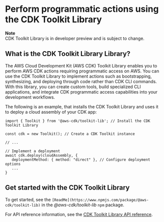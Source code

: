 # Perform programmatic actions using the CDK Toolkit Library<a name="toolkit-library"></a>

**Note**  
CDK Toolkit Library is in developer preview and is subject to change.

## What is the CDK Toolkit Library Library?<a name="toolkit-library-intro"></a>

The AWS Cloud Development Kit (AWS CDK) Toolkit Library enables you to perform AWS CDK actions requiring programmatic access on AWS. You can use the CDK Toolkit Library to implement actions such as bootstrapping, synthesizing, and deploying through code rather than CDK CLI commands. With this library, you can create custom tools, build specialized CLI applications, and integrate CDK programmatic access capabilities into your development workflows.

The following is an example, that installs the CDK Toolkit Library and uses it to deploy a cloud assembly of your CDK app:

```
import { Toolkit } from '@aws-cdk/toolkit-lib'; // Install the CDK Toolkit Library

const cdk = new Toolkit(); // Create a CDK Toolkit instance

// ...

// Implement a deployment
await cdk.deploy(cloudAssembly, { 
   deploymentMethod: { method: "direct" }, // Configure deployment options
   ...
}
```

## Get started with the CDK Toolkit Library<a name="toolkit-library-gs"></a>

To get started, see the `[ReadMe](https://www.npmjs.com/package/@aws-cdk/toolkit-lib)` in the *@aws-cdk/toolkit-lib* `npm` package.

For API reference information, see the [CDK Toolkit Library API reference](https://docs.aws.amazon.com/cdk/api/toolkit-lib/).